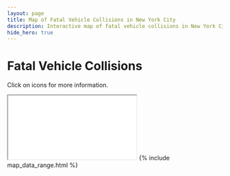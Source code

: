 ```yaml
---
layout: page
title: Map of Fatal Vehicle Collisions in New York City
description: Interactive map of fatal vehicle collisions in New York City (NYC)
hide_hero: true
---
```

# Fatal Vehicle Collisions
Click on icons for more information.

<iframe src="fatal_map.html"></iframe>
{% include map_data_range.html %}
